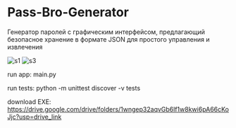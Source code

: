 # Pass-Bro-Generator
Генератор паролей с графическим интерфейсом, предлагающий безопасное хранение в формате JSON для простого управления и извлечения

![s1](https://github.com/user-attachments/assets/45bc7584-e185-4250-9954-2e6b7332eb28)
![s3](https://github.com/user-attachments/assets/5edb0ac7-caf9-42d8-8d62-adf101198ba4)

run app: main.py

run tests: python -m unittest discover -v tests


download EXE: https://drive.google.com/drive/folders/1wngep32aqvGb6lf1w8kwi6pA66cKoJjc?usp=drive_link

